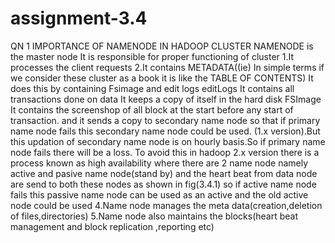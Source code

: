 # assignment-3.4
QN 1 IMPORTANCE OF NAMENODE IN HADOOP CLUSTER
NAMENODE is the master node It is responsible for proper functioning of cluster
1.It processes the client requests
2.It contains METADATA((ie) In simple terms if we consider these cluster as a book it is like the TABLE OF CONTENTS)
It does this by containing Fsimage and edit logs 
editLogs
It contains all transactions done on data
It keeps a copy of itself in the hard disk
FSImage
It contains the screenshop of all block at the start before any start of transaction.
and it sends a copy to secondary name node so that if primary name node fails this secondary name node could be  used.
(1.x version).But this updation of secondary name node  is on hourly  basis.So if primary name node fails there will be a loss.
To avoid this in hadoop 2.x version there is a process known as high availability where there are 2 name node namely active and  pasive name node(stand by) and the heart beat from data node are send to both these nodes as shown in fig(3.4.1)
so if active name node fails this passive name node can be used as an active and the old active node could be used 
4.Name node manages the meta data(creation,deletion of files,directories)
5.Name node also  maintains the blocks(heart beat management and block replication ,reporting etc)
